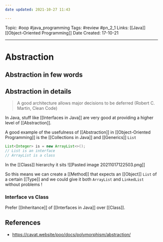 ```yaml
---
date updated: 2021-10-27 11:43

---
```


Topic: #oop #java_programming
Tags: #review #pn_2_1
Links: [[Java]] [[Object-Oriented Programming]]
Date Created: 17-10-21

---

# Abstraction

## Abstraction in few words

## Abstraction in details

> A good architecture allows major decisions to be deferred
> (Robert C. Martin, Clean Code)

In Java, stuff like [[Interfaces in Java]] are very good at providing a higher level of [[Abstraction]].

A good example of the usefulness of [[Abstraction]] in [[Object-Oriented Programming]] is the [[Collections in Java]] and [[Generics]] `List`

```java
List<Integer> is = new ArrayList<>();
// List is an interface
// ArrayList is a class
```

In the [[Class]] hierarchy it sits
![[Pasted image 20211017122503.png]]

So this means we can create a [[Method]] that expects an [[Object]] `List` of a certain [[Type]] and we could give it both `ArrayList` and `LinkedList` without problems !

### Interface vs Class

Prefer [[Inheritance]] of [[Interfaces in Java]] over [[Class]].

## References

- <https://cavat.website/poo/docs/polymorphism/abstraction/>

